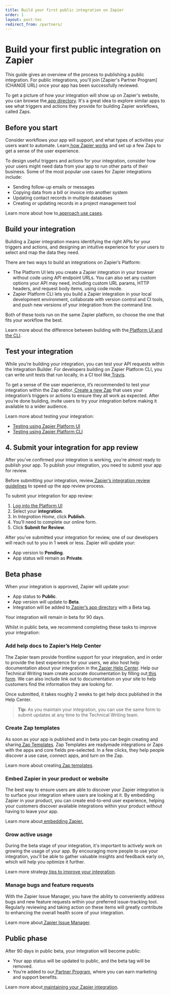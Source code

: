 ```yaml
---
title: Build your first public integration on Zapier
order: 1
layout: post-toc
redirect_from: /partners/
---
```


# Build your first public integration on Zapier

This guide gives an overview of the process to publishing a public integration. For public integrations, you'll join [Zapier's Partner Program](CHANGE URL) once your app has been successfully reviewed.

To get a picture of how your integration will show up on Zapier's website, you can browse the[ app directory](https://zapier.com/apps). It's a great idea to explore similar apps to see what triggers and actions they provide for building Zapier workflows, called Zaps.

## **Before you start**

Consider workflows your app will support, and what types of activities your users want to automate. Learn[ how Zapier works](https://zapier.com/help/how-zapier-works/) and set up a few Zaps to get a sense of the user experience.

To design useful triggers and actions for your integration, consider how your users might need data from your app to run other parts of their business. Some of the most popular use cases for Zapier integrations include:

- Sending follow-up emails or messages
- Copying data from a bill or invoice into another system
- Updating contact records in multiple databases
- Creating or updating records in a project management tool

Learn more about how to[ approach use cases](https://platform.zapier.com/partners/integration-examples).

## **Build your integration**

Building a Zapier integration means identifying the right APIs for your triggers and actions, and designing an intuitive experience for your users to select and map the data they need.

There are two ways to build an integrations on Zapier’s Platform:

- The Platform UI lets you create a Zapier integration in your browser without code using API endpoint URLs. You can also set any custom options your API may need, including custom URL params, HTTP headers, and request body items, using code mode.
- Zapier Platform CLI lets you build a Zapier integration in your local development environment, collaborate with version control and CI tools, and push new versions of your integration from the command line.

Both of these tools run on the same Zapier platform, so choose the one that fits your workflow the best.

Learn more about the difference between building with the[ Platform UI and the CLI](https://platform.zapier.com/docs/vs).

## **Test your integration**

While you’re building your integration, you can test your API requests within the Integration Builder. For developers building on Zapier Platform CLI, you can write unit tests that run locally, in a CI tool like[ Travis](https://travis-ci.com/).

To get a sense of the user experience, it’s recommended to test your integration within the Zap editor.[ Create a new Zap](https://zapier.com/help/create/basics/create-zaps) that uses your integration’s triggers or actions to ensure they all work as expected. After you’re done building, invite users to try your integration before making it available to a wider audience.

Learn more about testing your integration:

- [Testing using Zapier Platform UI](https://platform.zapier.com/docs/testing)
- [Testing using Zapier Platform CLI](https://platform.zapier.com/cli_docs/docs#testing)

## **4. Submit your integration for app review**

After you've confirmed your integration is working, you're almost ready to publish your app. To publish your integration, you need to submit your app for review.

Before submitting your integration, review[ Zapier’s integration review guidelines](https://platform.zapier.com/partners/integration-review-guidelines) to speed up the app review process.

To submit your integration for app review:

1. [Log into the Platform UI](https://zapier.com/app/developer)
2. Select your **integration**.
3. In _Integration Home_, click **Publish.**
4. You’ll need to complete our online form.
5. Click **Submit for Review**.

After you’ve submitted your integration for review, one of our developers will reach out to you in 1 week or less. Zapier will update your:

- App version to **Pending**.
- App status will remain as **Private**.

## **Beta phase**

When your integration is approved, Zapier will update your:

- App status to **Public**.
- App version will update to **Beta**.
- Integration will be added to[ Zapier’s app directory](https://zapier.com/apps) with a Beta tag.

Your integration will remain in beta for 90 days.

Whilst in public beta, we recommend completing these tasks to improve your integration:

### **Add help docs to Zapier’s Help Center**

The Zapier team provide frontline support for your integration, and in order to provide the best experience for your users, we also host help documentation about your integration in the[ Zapier Help Center](https://help.zapier.com/hc/en-us). Help our Technical Writing team create accurate documentation by filling out[ this form](https://eu.jotform.com/form/202233475923352). We can also include link out to documentation on your site to help customers find the information they are looking for.

Once submitted, it takes roughly 2 weeks to get help docs published in the Help Center.

> **Tip:** As you maintain your integration, you can use the same form to submit updates at any time to the Technical Writing team.

### **Create Zap templates**

As soon as your app is published and in beta you can begin creating and sharing[ Zap Templates](https://zapier.com/developer/zap-templates). Zap Templates are readymade integrations or Zaps with the apps and core fields pre-selected. In a few clicks, they help people discover a use case, connect apps, and turn on the Zap.

Learn more about creating[ Zap templates](https://platform.zapier.com/partners/zap-templates).

### **Embed Zapier in your product or website**

The best way to ensure users are able to discover your Zapier integration is to surface your integration where users are looking at it. By embedding Zapier in your product, you can create end-to-end user experience, helping your customers discover available integrations within your product without having to leave your app.

Learn more about[ embedding Zapier.](https://platform.zapier.com/embed/overview)

### **Grow active usage**

During the beta stage of your integration, it's important to actively work on growing the usage of your app. By encouraging more people to use your integration, you'll be able to gather valuable insights and feedback early on, which will help you optimize it further.

Learn more strategy[ tips to improve your integration](https://platform.zapier.com/partners/partner-faq).

### **Manage bugs and feature requests**

With the Zapier Issue Manager, you have the ability to conveniently address bugs and new feature requests within your preferred issue-tracking tool. Regularly reviewing and taking action on these items will greatly contribute to enhancing the overall health score of your integration.

Learn more about[ Zapier Issue Manager](https://platform.zapier.com/partners/zim).

## **Public phase**

After 90 days in public beta, your integration will become public:

- Your app status will be updated to public, and the beta tag will be removed.
- You’re added to our[ Partner Program](https://zapier.com/platform/partner-program), where you can earn marketing and support benefits.

Learn more about[ maintaining your Zapier integration](https://platform.zapier.com/partners/feature-requests-bugs).
